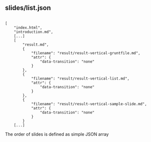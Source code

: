 ## slides/list.json

<pre><code data-trim data-noescape>
[
    "index.html",
    "introduction.md",
    [...]
    [
        "result.md",
        {
            "filename": "result/result-vertical-gruntfile.md",
            "attr": {
                "data-transition": "none"
            }
        },
        {
            "filename": "result/result-vertical-list.md",
            "attr": {
                "data-transition": "none"
            }
        },
        {
            "filename": "result/result-vertical-sample-slide.md",
            "attr": {
                "data-transition": "none"
            }
        }
    [...]
</code></pre>
The order of slides is defined as simple JSON array
